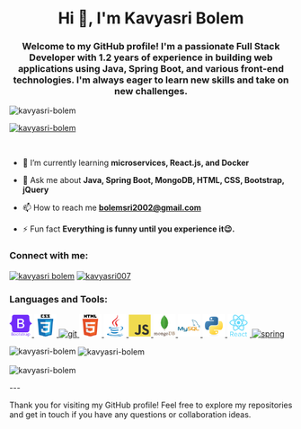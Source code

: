 <h1 align="center">Hi 👋, I'm Kavyasri Bolem</h1>
<h3 align="center">Welcome to my GitHub profile! I'm a passionate Full Stack Developer with 1.2 years of experience in building web applications using Java, Spring Boot, and various front-end technologies. I'm always eager to learn new skills and take on new challenges.</h3>

<p align="left"> <img src="https://komarev.com/ghpvc/?username=kavyasri-bolem&label=Profile%20views&color=0e75b6&style=flat" alt="kavyasri-bolem" /> </p>

<p align="left"> <a href="https://github.com/ryo-ma/github-profile-trophy"><img src="https://github-profile-trophy.vercel.app/?username=kavyasri-bolem" alt="kavyasri-bolem" /></a> </p>

<p align="left"> <a href="https://twitter.com/" target="blank"><img src="https://img.shields.io/twitter/follow/?logo=twitter&style=for-the-badge" alt="" /></a> </p>

- 🌱 I’m currently learning **microservices, React.js, and Docker**

- 💬 Ask me about **Java, Spring Boot, MongoDB, HTML, CSS, Bootstrap, jQuery**

- 📫 How to reach me **bolemsri2002@gmail.com**

- ⚡ Fun fact **Everything is funny until you experience it😉.**

<h3 align="left">Connect with me:</h3>
<p align="left">
<a href="https://linkedin.com/in/kavyasri bolem" target="blank"><img align="center" src="https://raw.githubusercontent.com/rahuldkjain/github-profile-readme-generator/master/src/images/icons/Social/linked-in-alt.svg" alt="kavyasri bolem" height="30" width="40" /></a>
<a href="https://www.leetcode.com/kavyasri007" target="blank"><img align="center" src="https://raw.githubusercontent.com/rahuldkjain/github-profile-readme-generator/master/src/images/icons/Social/leet-code.svg" alt="kavyasri007" height="30" width="40" /></a>
</p>

<h3 align="left">Languages and Tools:</h3>
<p align="left"> <a href="https://getbootstrap.com" target="_blank" rel="noreferrer"> <img src="https://raw.githubusercontent.com/devicons/devicon/master/icons/bootstrap/bootstrap-plain-wordmark.svg" alt="bootstrap" width="40" height="40"/> </a> <a href="https://www.w3schools.com/css/" target="_blank" rel="noreferrer"> <img src="https://raw.githubusercontent.com/devicons/devicon/master/icons/css3/css3-original-wordmark.svg" alt="css3" width="40" height="40"/> </a> <a href="https://git-scm.com/" target="_blank" rel="noreferrer"> <img src="https://www.vectorlogo.zone/logos/git-scm/git-scm-icon.svg" alt="git" width="40" height="40"/> </a> <a href="https://www.w3.org/html/" target="_blank" rel="noreferrer"> <img src="https://raw.githubusercontent.com/devicons/devicon/master/icons/html5/html5-original-wordmark.svg" alt="html5" width="40" height="40"/> </a> <a href="https://www.java.com" target="_blank" rel="noreferrer"> <img src="https://raw.githubusercontent.com/devicons/devicon/master/icons/java/java-original.svg" alt="java" width="40" height="40"/> </a> <a href="https://developer.mozilla.org/en-US/docs/Web/JavaScript" target="_blank" rel="noreferrer"> <img src="https://raw.githubusercontent.com/devicons/devicon/master/icons/javascript/javascript-original.svg" alt="javascript" width="40" height="40"/> </a> <a href="https://www.mongodb.com/" target="_blank" rel="noreferrer"> <img src="https://raw.githubusercontent.com/devicons/devicon/master/icons/mongodb/mongodb-original-wordmark.svg" alt="mongodb" width="40" height="40"/> </a> <a href="https://www.mysql.com/" target="_blank" rel="noreferrer"> <img src="https://raw.githubusercontent.com/devicons/devicon/master/icons/mysql/mysql-original-wordmark.svg" alt="mysql" width="40" height="40"/> </a> <a href="https://www.python.org" target="_blank" rel="noreferrer"> <img src="https://raw.githubusercontent.com/devicons/devicon/master/icons/python/python-original.svg" alt="python" width="40" height="40"/> </a> <a href="https://reactjs.org/" target="_blank" rel="noreferrer"> <img src="https://raw.githubusercontent.com/devicons/devicon/master/icons/react/react-original-wordmark.svg" alt="react" width="40" height="40"/> </a> <a href="https://spring.io/" target="_blank" rel="noreferrer"> <img src="https://www.vectorlogo.zone/logos/springio/springio-icon.svg" alt="spring" width="40" height="40"/> </a> </p>

<p><img align="left" src="https://github-readme-stats.vercel.app/api/top-langs?username=kavyasri-bolem&show_icons=true&locale=en&layout=compact" alt="kavyasri-bolem" /></p>

<p>&nbsp;<img align="center" src="https://github-readme-stats.vercel.app/api?username=kavyasri-bolem&show_icons=true&locale=en" alt="kavyasri-bolem" /></p>

<p><img align="center" src="https://github-readme-streak-stats.herokuapp.com/?user=kavyasri-bolem&" alt="kavyasri-bolem" /></p>
---

Thank you for visiting my GitHub profile! Feel free to explore my repositories and get in touch if you have any questions or collaboration ideas.
